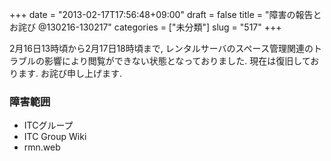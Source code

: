 +++
date = "2013-02-17T17:56:48+09:00"
draft = false
title = "障害の報告とお詫び @130216-130217"
categories = ["未分類"]
slug = "517"
+++

2月16日13時頃から2月17日18時頃まで, レンタルサーバのスペース管理関連のトラブルの影響により閲覧ができない状態となっておりました. 
現在は復旧しております. お詫び申し上げます.

<h3>障害範囲</h3>
<ul>
<li>ITCグループ</li>
<li>ITC Group Wiki</li>
<li>rmn.web</li>
</ul>
